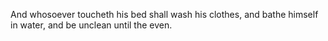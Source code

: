 And whosoever toucheth his bed shall wash his clothes, and bathe himself in water, and be unclean until the even.
